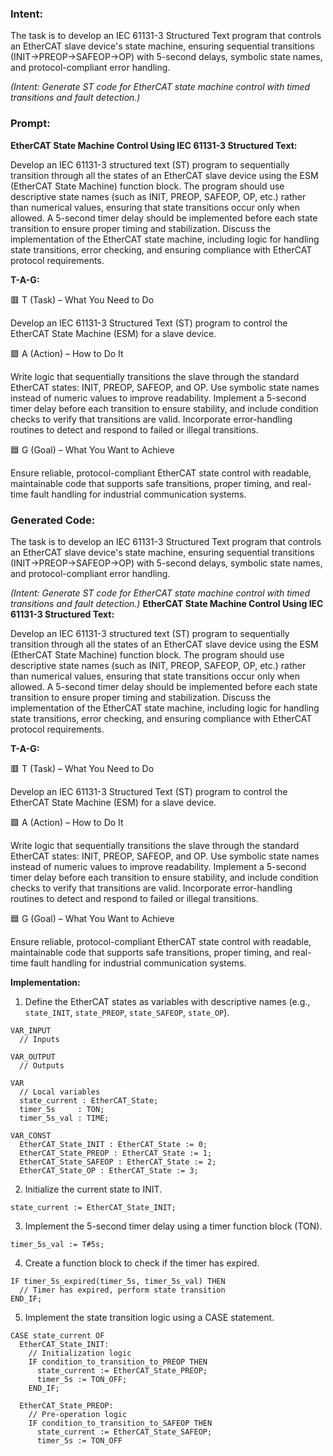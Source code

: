 ### Intent:
The task is to develop an IEC 61131-3 Structured Text program that controls an EtherCAT slave device's state machine, ensuring sequential transitions (INIT→PREOP→SAFEOP→OP) with 5-second delays, symbolic state names, and protocol-compliant error handling.  

*(Intent: Generate ST code for EtherCAT state machine control with timed transitions and fault detection.)*

### Prompt:
**EtherCAT State Machine Control Using IEC 61131-3 Structured Text:**

Develop an IEC 61131-3 structured text (ST) program to sequentially transition through all the states of an EtherCAT slave device using the ESM (EtherCAT State Machine) function block. The program should use descriptive state names (such as INIT, PREOP, SAFEOP, OP, etc.) rather than numerical values, ensuring that state transitions occur only when allowed. A 5-second timer delay should be implemented before each state transition to ensure proper timing and stabilization. Discuss the implementation of the EtherCAT state machine, including logic for handling state transitions, error checking, and ensuring compliance with EtherCAT protocol requirements.

**T-A-G:**

🟥 T (Task) – What You Need to Do

Develop an IEC 61131-3 Structured Text (ST) program to control the EtherCAT State Machine (ESM) for a slave device.

🟩 A (Action) – How to Do It

Write logic that sequentially transitions the slave through the standard EtherCAT states: INIT, PREOP, SAFEOP, and OP. Use symbolic state names instead of numeric values to improve readability. Implement a 5-second timer delay before each transition to ensure stability, and include condition checks to verify that transitions are valid. Incorporate error-handling routines to detect and respond to failed or illegal transitions.

🟦 G (Goal) – What You Want to Achieve

Ensure reliable, protocol-compliant EtherCAT state control with readable, maintainable code that supports safe transitions, proper timing, and real-time fault handling for industrial communication systems.

### Generated Code:
The task is to develop an IEC 61131-3 Structured Text program that controls an EtherCAT slave device's state machine, ensuring sequential transitions (INIT→PREOP→SAFEOP→OP) with 5-second delays, symbolic state names, and protocol-compliant error handling.  

*(Intent: Generate ST code for EtherCAT state machine control with timed transitions and fault detection.)*
**EtherCAT State Machine Control Using IEC 61131-3 Structured Text:**

Develop an IEC 61131-3 structured text (ST) program to sequentially transition through all the states of an EtherCAT slave device using the ESM (EtherCAT State Machine) function block. The program should use descriptive state names (such as INIT, PREOP, SAFEOP, OP, etc.) rather than numerical values, ensuring that state transitions occur only when allowed. A 5-second timer delay should be implemented before each state transition to ensure proper timing and stabilization. Discuss the implementation of the EtherCAT state machine, including logic for handling state transitions, error checking, and ensuring compliance with EtherCAT protocol requirements.

**T-A-G:**

🟥 T (Task) – What You Need to Do

Develop an IEC 61131-3 Structured Text (ST) program to control the EtherCAT State Machine (ESM) for a slave device.

🟩 A (Action) – How to Do It

Write logic that sequentially transitions the slave through the standard EtherCAT states: INIT, PREOP, SAFEOP, and OP. Use symbolic state names instead of numeric values to improve readability. Implement a 5-second timer delay before each transition to ensure stability, and include condition checks to verify that transitions are valid. Incorporate error-handling routines to detect and respond to failed or illegal transitions.

🟦 G (Goal) – What You Want to Achieve

Ensure reliable, protocol-compliant EtherCAT state control with readable, maintainable code that supports safe transitions, proper timing, and real-time fault handling for industrial communication systems.

**Implementation:**

1. Define the EtherCAT states as variables with descriptive names (e.g., `state_INIT`, `state_PREOP`, `state_SAFEOP`, `state_OP`).

```st
VAR_INPUT
  // Inputs

VAR_OUTPUT
  // Outputs

VAR
  // Local variables
  state_current : EtherCAT_State;
  timer_5s     : TON;
  timer_5s_val : TIME;

VAR_CONST
  EtherCAT_State_INIT : EtherCAT_State := 0;
  EtherCAT_State_PREOP : EtherCAT_State := 1;
  EtherCAT_State_SAFEOP : EtherCAT_State := 2;
  EtherCAT_State_OP : EtherCAT_State := 3;
```

2. Initialize the current state to INIT.

```st
state_current := EtherCAT_State_INIT;
```

3. Implement the 5-second timer delay using a timer function block (TON).

```st
timer_5s_val := T#5s;
```

4. Create a function block to check if the timer has expired.

```st
IF timer_5s_expired(timer_5s, timer_5s_val) THEN
  // Timer has expired, perform state transition
END_IF;
```

5. Implement the state transition logic using a CASE statement.

```st
CASE state_current OF
  EtherCAT_State_INIT:
    // Initialization logic
    IF condition_to_transition_to_PREOP THEN
      state_current := EtherCAT_State_PREOP;
      timer_5s := TON_OFF;
    END_IF;

  EtherCAT_State_PREOP:
    // Pre-operation logic
    IF condition_to_transition_to_SAFEOP THEN
      state_current := EtherCAT_State_SAFEOP;
      timer_5s := TON_OFF
